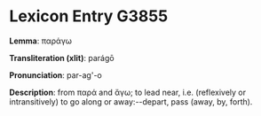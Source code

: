 # Lexicon Entry G3855

**Lemma**: παράγω

**Transliteration (xlit)**: parágō

**Pronunciation**: par-ag'-o

**Description**:
from παρά and ἄγω; to lead near, i.e. (reflexively or intransitively) to go along or away:--depart, pass (away, by, forth).
